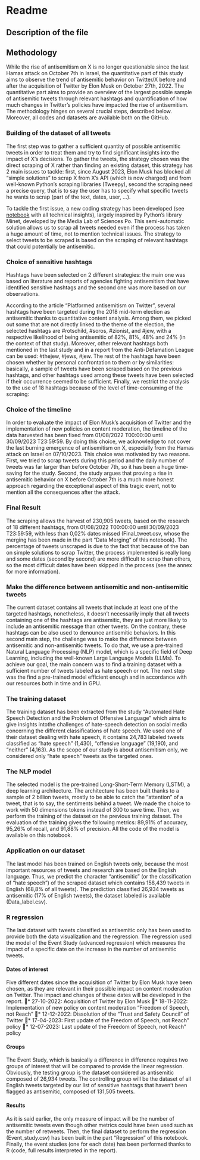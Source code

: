 # Readme
## Description of the file

## Methodology
While the rise of antisemitism on X is no longer questionable since the last Hamas attack on October 7th in Israel, the quantitative part of this study aims to observe the trend of antisemitic behavior on Twitter/X before and after the acquisition of Twitter by Elon Musk on October 27th, 2022. The quantitative part aims to provide an overview of the largest possible sample of antisemitic tweets through relevant hashtags and quantification of how much changes in Twitter’s policies have impacted the rise of antisemitism. The methodology hinges on several crucial steps, described below. Moreover, all codes and datasets are available both on the GitHub. 

### Building of the dataset of all tweets
The first step was to gather a sufficient quantity of possible antisemitic tweets in order to treat them and try to find significant insights into the impact of X’s decisions. To gather the tweets, the strategy chosen was the direct scraping of X rather than finding an existing dataset, this strategy has 2 main issues to tackle: first, since August 2023, Elon Musk has blocked all “simple solutions” to scrap X from X’s API (which is now charged) and from well-known Python’s scraping libraries (Tweepy), second the scraping need a precise query, that is to say the user has to specify what specific tweets he wants to scrap (part of the text, dates, user, …).

To tackle the first issue, a new coding strategy has been developed (see [notebook](url) with all technical insights), largely inspired by Python’s library Minet, developed by the Media Lab of Sciences Po. This semi-automatic solution allows us to scrap all tweets needed even if the process has taken a huge amount of time, not to mention technical issues. The strategy to select tweets to be scraped is based on the scraping of relevant hashtags that could potentially be antisemitic.

### Choice of sensitive hashtags
Hashtags have been selected on 2 different strategies: the main one was based on literature and reports of agencies fighting antisemitism that have identified sensitive hashtags and the second one was more based on our observations.

According to the article “Platformed antisemitism on Twitter”, several hashtags have been targeted during the 2018 mid-term election as antisemitic thanks to quantitative content analysis. Among them, we picked out some that are not directly linked to the theme of the election, the selected hashtags are #rotschild, #soros, #zionist, and #jew, with a respective likelihood of being antisemitic of 82%, 81%, 48% and 24% (in the context of that study). Moreover, other relevant hashtags both mentioned in the last study and in a report from the Anti-Defamation League can be used:  #thejew, #jews, #jew. The rest of the hashtags have been chosen whether by personal confrontation to them or by similarities: basically, a sample of tweets have been scraped based on the previous hashtags, and other hashtags used among these tweets have been selected if their occurrence seemed to be sufficient. Finally, we restrict the analysis to the use of 18 hashtags because of the level of time-consuming of the scraping:
 
### Choice of the timeline
In order to evaluate the impact of Elon Musk’s acquisition of Twitter and the implementation of new policies on content moderation, the timeline of the data harvested has been fixed from 01/08/2022 T00:00:00 until 30/09/2023 T23:59:59. By doing this choice, we acknowledge to not cover the last burning emergence of antisemitism on X, especially from the Hamas attack on Israel on 07/10/2023. This choice was motivated by two reasons. First, we tried to scrap tweets during this period and the daily number of tweets was far larger than before October 7th, so it has been a huge time-saving for the study. Second, the study argues that proving a rise in antisemitic behavior on X before October 7th is a much more honest approach regarding the exceptional aspect of this tragic event, not to mention all the consequences after the attack.

### Final Result
The scraping allows the harvest of 230,905 tweets, based on the research of 18 different hashtags, from 01/08/2022 T00:00:00 until 30/09/2023 T23:59:59, with less than 0,02% dates missed (Final_tweet.csv, whose the merging has been made in the part “Data Merging” of this notebook). The percentage of tweets unscraped is due to the fact that because of the ban on simple solutions to scrap Twitter, the process implemented is really long and some dates (second by second) are more difficult to scrap than others, so the most difficult dates have been skipped in the process (see the annex for more information).

### Make the difference between antisemitic and non-antisemitic tweets
The current dataset contains all tweets that include at least one of the targeted hashtags, nonetheless, it doesn’t necessarily imply that all tweets containing one of the hashtags are antisemitic, they are just more likely to include an antisemitic message than other tweets. On the contrary, these hashtags can be also used to denounce antisemitic behaviors. In this second main step, the challenge was to make the difference between antisemitic and non-antisemitic tweets. To do that, we use a pre-trained Natural Language Processing (NLP) model, which is a specific field of Deep Learning, including the well-known Large Language Models (LLMs). To achieve our goal, the main concern was to find a training dataset with a sufficient number of tweets labeled as hate speech or not. The next step was the find a pre-trained model efficient enough and in accordance with our resources both in time and in GPU.

### The training dataset
The training dataset has been extracted from the study “Automated Hate Speech Detection and the Problem of Offensive Language”   which aims to give insights intothe challenges of hate-speech detection on social media concerning the different classifications of hate speech. We used one of their dataset dealing with hate speech, it contains 24,783 labeled tweets classified as “hate speech” (1,430), “offensive language” (19,190), and “neither” (4,163). As the scope of our study is about antisemitism only, we considered only “hate speech” tweets as the targeted ones.

### The NLP model
The selected model is the pre-trained Long-Short-Term Memory (LSTM), a deep learning architecture. The architecture has been built thanks to a sample of 2 billion tweets, mostly to be able to catch the “attention” of a tweet, that is to say, the sentiments behind a tweet. We made the choice to work with 50 dimensions tokens instead of 300 to save time. Then, we perform the training of the dataset on the previous training dataset. The evaluation of the training gives the following metrics: 89,91% of accuracy, 95,26% of recall, and 91,88% of precision. All the code of the model is available on this notebook.

### Application on our dataset
The last model has been trained on English tweets only, because the most important resources of tweets and research are based on the English language. Thus, we predict the character “antisemitic” (or the classification of “hate speech”) of the scraped dataset which contains 158,439 tweets in English (68,8% of all tweets). The prediction classified 26,934 tweets as antisemitic (17% of English tweets), the dataset labeled is available (Data_label.csv).

### R regression
The last dataset with tweets classified as antisemitic only has been used to provide both the data visualization and the regression. The regression used the model of the Event Study (advanced regression) which measures the impact of a specific date on the increase in the number of antisemitic tweets.

#### Dates of interest
Five different dates since the acquisition of Twitter by Elon Musk have been chosen, as they are relevant in their possible impact on content moderation on Twitter. The impact and changes of these dates will be developed in the report.
* 27-10-2022: Acquisition of Twitter by Elon Musk
* 18-11-2022: Implementation of new policy on content moderation “Freedom of Speech, not Reach”
* 12-12-2022: Dissolution of the “Trust and Safety Council” of Twitter
* 17-04-2023: First update of the Freedom of Speech, not Reach” policy
* 12-07-2023: Last update of the Freedom of Speech, not Reach” policy

#### Groups 
The Event Study, which is basically a difference in difference requires two groups of interest that will be compared to provide the linear regression. Obviously, the testing group is the dataset considered as antisemitic composed of 26,934 tweets. The controlling group will be the dataset of all English tweets targeted by our list of sensitive hashtags that haven’t been flagged as antisemitic, composed of 131,505 tweets.

#### Results
As it is said earlier, the only measure of impact will be the number of antisemitic tweets even though other metrics could have been used such as the number of retweets. Then, the final dataset to perform the regression (Event_study.csv) has been built in the part “Regression” of this notebook. Finally, the event studies (one for each date) has been performed thanks to R (code, full results interpreted in the report).

